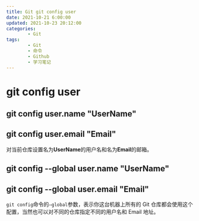 ```yaml
---
title: Git git config user
date: 2021-10-21 6:00:00
updated: 2021-10-23 20:12:00
categories:
        - Git
tags:
        - Git
        - 命令
        - Github
        - 学习笔记
---
```


# git config user

## git config user.name "UserName"

## git config user.email "Email"

对当前仓库设置名为**UserName**的用户名和名为**Email**的邮箱。

## git config --global user.name "UserName"

## git config --global user.email "Email"

`git config`命令的`–global`参数，表示你这台机器上所有的 Git 仓库都会使用这个配置，当然也可以对不同的仓库指定不同的用户名和 Email 地址。

